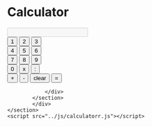 <!DOCTYPE html>
<html lang="en">
<head>
    <meta charset="UTF-8">
    <meta http-equiv="X-UA-Compatible" content="IE=edge">
    <meta name="viewport" content="width=device-width, initial-scale=1.0">
    <title>Document</title>
    <link rel="stylesheet" href="calculatorr.css">
    <link rel="stylesheet" href="fontawesome-free-5.15.4-web/css/solid.min.css">
    <link rel="stylesheet" href="bootstrap.min.css">
</head>
<body>
    <h1 class="col-lg-12">Calculator</h1>
    <section class="row">
        <div id="mainCalculator" class="col-lg-12 col-md-12 col-sm-12 col-12">
            <section class="row">
                <div id="firtFive" class="col-lg-6 col-md-6 col-sm-6 col-6">
                    <input type="text" id="in" disabled>
                    <div id="mt">
                        <button class="btn btn-dark num" value="1">1</button>
                        <button class="btn btn-dark num" value="2">2</button>
                        <button class="btn btn-dark num" value="3">3</button>
                    </div>
                </div>
            </section>
            <section class="row">
                <div id="fromSixToTen" class="col-lg-6 col-md-6 col-sm-6 col-6">
                    <button class="btn btn-dark num" value="4">4</button>
                    <button class="btn btn-dark num" value="5">5</button>
                    <button class="btn btn-dark num" value="6">6</button>
                </div>
            </section>
            <section class="row">
                <div id="symboles" class="col-lg-6 col-md-6 col-sm-6 col-6">
                    <button class="btn btn-dark num" value="7">7</button>
                    <button class="btn btn-dark num" value="8">8</button>
                    <button class="btn btn-dark num" value="9">9</button>
                    </div>
            </section>
            <section class="row">
                <div id="symboles" class="col-lg-6 col-md-6 col-sm-6 col-6">
                    <button class="btn btn-dark num" value="0">0</button>
                    <button class="btn btn-dark num" value="*" >x</button>
                    <button class="btn btn-dark num" value="/">:</button>
                </div>
            </section>
            <section class="row">
                <div id="symboles" class="col-lg-6 col-md-6 col-sm-6 col-6">
                    <button class="btn btn-dark num" value="+">+</button>
                    <button class="btn btn-dark num" value="-">-</button>
                    <button class="btn btn-dark num" id="remove">clear</button>
                    <button class="btn btn-dark num" id="equal">=</button>
                </div>
            </section>
                    
                </div>
            </section>
            </div>
    </section>
    <script src="../js/calculatorr.js"></script>
</body>
</html>
